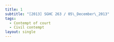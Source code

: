 ```yaml
---
title: 1
subtitle: "[2013] SGHC 263 / 05\_December\_2013"
tags:
  - Contempt of court
  - Civil contempt
layout: single
---
```


